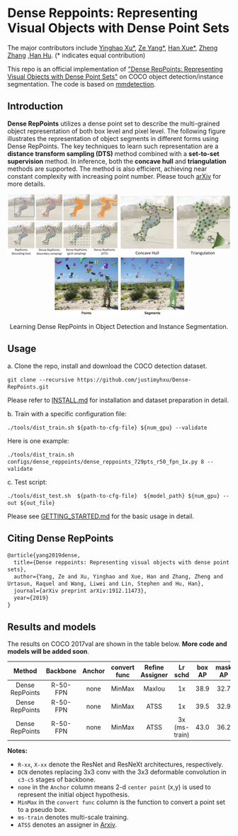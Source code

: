 # Dense Reppoints: Representing Visual Objects with Dense Point Sets

The major contributors include [Yinghao Xu*](https://github.com/justimyhxu), [Ze Yang*](https://yangze.tech/), [Han Xue*](https://github.com/xiaoxiaoxh), [Zheng Zhang](https://www.microsoft.com/en-us/research/people/zhez/) ,[Han Hu](https://ancientmooner.github.io/). (* indicates equal contribution)

This repo is an official implementation of ["Dense RepPoints: Representing Visual Objects with Dense Point Sets"](https://arxiv.org/abs/1912.11473) on COCO object detection/instance segmentation. The code is based on [mmdetection](https://github.com/open-mmlab/mmdetection).


## Introduction
**Dense RepPoints** utilizes a dense point set to describe the multi-grained object representation of both box level and pixel level. The following figure illustrates the representation of object segments in different forms using Dense RepPoints. The key techniques to learn such representation are a **distance transform sampling (DTS)** method combined with a **set-to-set supervision** method. In inference, both the **concave hull** and **triangulation** methods are supported. The method is also efficient, achieving near constant complexity with increasing point number. Please touch [arXiv](https://arxiv.org/abs/1912.11473) for more details. 

<div align="center">
  <img src="demo/dense_reppoints.png" width="250px" />  <img src="demo/inference_mask.png" width="250px" /> <img src="demo/pts_seg.png" width="295px" />  
  <p>Learning Dense RepPoints in Object Detection and Instance Segmentation.</p>
</div>



## Usage

a. Clone the repo, install and download the COCO detection dataset.
```
git clone --recursive https://github.com/justimyhxu/Dense-RepPoints.git
```
Please refer to [INSTALL.md](./docs/INSTALL.md) for installation and dataset preparation in detail.

b. Train with a specific configuration file:
```
./tools/dist_train.sh ${path-to-cfg-file} ${num_gpu} --validate
```
Here is one example:
```
./tools/dist_train.sh configs/dense_reppoints/dense_reppoints_729pts_r50_fpn_1x.py 8 --validate
```

c. Test script:
```
./tools/dist_test.sh  ${path-to-cfg-file}  ${model_path} ${num_gpu} --out ${out_file}
```
Please see [GETTING_STARTED.md](./docs/GETTING_STARTED.md) for the basic usage in detail.

## Citing Dense RepPoints

```
@article{yang2019dense,
  title={Dense reppoints: Representing visual objects with dense point sets},
  author={Yang, Ze and Xu, Yinghao and Xue, Han and Zhang, Zheng and Urtasun, Raquel and Wang, Liwei and Lin, Stephen and Hu, Han},
  journal={arXiv preprint arXiv:1912.11473},
  year={2019}
}
```

## Results and models

The results on COCO 2017val are shown in the table below. **More code and models will be added soon**.


| Method          | Backbone | Anchor    |  convert func | Refine Assigner  | Lr schd | box AP   | mask AP    | Download |
| :----:          | :------: | :-------: | :------:      | :-----:| :-----: | :----:  | :------: | :------:  |
| Dense RepPoints | R-50-FPN | none      | MinMax        | MaxIou           |1x       | 38.9     | 32.7     | [model](https://drive.google.com/file/d/1gAgGTqsrufRleYflrClxI0AUuUC_x1MN/view?usp=sharing) |
| Dense RepPoints | R-50-FPN | none      | MinMax        | ATSS             |1x       | 39.5     | 32.9     | [model](https://drive.google.com/file/d/1jhojzH0N9KI2SpLa-xNQZHZUCU9O5SAE/view?usp=sharing) |
| Dense RepPoints | R-50-FPN | none      | MinMax        | ATSS            |3x (ms-train)       | 43.0     | 36.2     | [model](https://drive.google.com/file/d/1ZPd1iCZGEzqhVs4PwCXdThzqp0ufa_KX/view?usp=sharing) |


**Notes:**

- `R-xx`, `X-xx` denote the ResNet and ResNeXt architectures, respectively. 
- `DCN` denotes replacing 3x3 conv with the 3x3 deformable convolution in `c3-c5` stages of backbone.
- `none` in the `Anchor` column means 2-d `center point` (x,y) is used to represent the initial object hypothesis. 
-  `MinMax` in the `convert func` column is the function to convert a point set to a pseudo box.
- `ms-train` denotes multi-scale training.
- `ATSS` denotes an assigner in [Arxiv](https://arxiv.org/abs/1912.02424).


